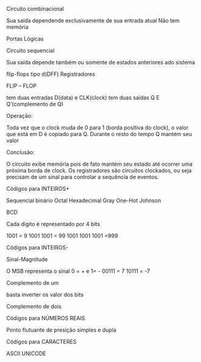Circuito combinacional 

Sua saída dependende exclusivamente de sua entrada atual
Não tem memória

Portas Lógicas



Circuito sequencial

Sua saída depende também ou somente de estados anteriores ado sistema


flip-flops tipo d(DFF)
Registradores




FLIP – FLOP

tem duas entradas D(data) e CLK(clock)
tem duas saídas Q E Q’(complemento de Q)

Operação:

Toda vez que o clock muda de 0 para 1 (borda positiva do clock), o valor que está em D é copiado para Q. Durante o resto do tempo Q mantém seu valor

Conclusão:

O circuito exibe memória pois de fato mantém seu estado até ocorrer uma próxima borda de clock.
Os registradores são circuitos clockados, ou seja precisam de um sinal para controlar a sequência de eventos.

Códigos para INTEIROS+

Sequencial binário
Octal
Hexadecimal
Gray
One-Hot
Johnson

BCD

Cada dígito é representado por 4 bits

1001 = 9
1001 1001 = 99
1001 1001 1001 =999

Códigos para INTEIROS-

Sinal-Magnitude

O MSB representa o sinal  0 = +   e    1= -
00111 = 7
10111 = -7

Complemento de um

basta inverter os valor dos bits

Complemento de dois


Códigos para NÚMEROS REAIS

Ponto flutuante de presição simples e dupla

Códigos para CARACTERES

ASCII
UNICODE



















